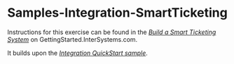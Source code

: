 # Samples-Integration-SmartTicketing
Instructions for this exercise can be found in the *[Build a Smart Ticketing System](https://gettingstarted.intersystems.com/interoperability/red-lights-part-2)* on GettingStarted.InterSystems.com.

It builds upon the *[Integration QuickStart sample](https://github.com/intersystems/Samples-Integration-RedLights)*.  

